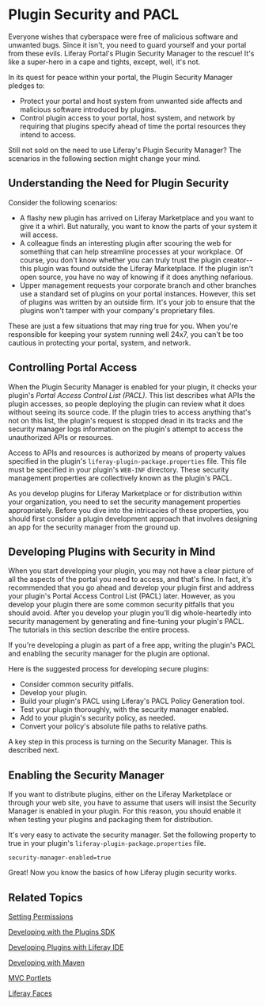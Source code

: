 # Plugin Security and PACL [](id=plugin-security-and-pacl)

Everyone wishes that cyberspace were free of malicious software and unwanted 
bugs. Since it isn't, you need to guard yourself and your portal from these 
evils. Liferay Portal's Plugin Security Manager to the rescue! It's like a 
super-hero in a cape and tights, except, well, it's not.

In its quest for peace within your portal, the Plugin Security Manager pledges
to:

- Protect your portal and host system from unwanted side affects and malicious
  software introduced by plugins.
- Control plugin access to your portal, host system, and network by requiring
  that plugins specify ahead of time the portal resources they intend to access.

Still not sold on the need to use Liferay's Plugin Security Manager? The 
scenarios in the following section might change your mind.

## Understanding the Need for Plugin Security

Consider the following scenarios:

- A flashy new plugin has arrived on Liferay Marketplace and you want to give it
  a whirl. But naturally, you want to know the parts of your system it will
  access.
- A colleague finds an interesting plugin after scouring the web for something
  that can help streamline processes at your workplace. Of course, you don't
  know whether you can truly trust the plugin creator--this plugin was found
  outside the Liferay Marketplace. If the plugin isn't open source, you have no
  way of knowing if it does anything nefarious.
- Upper management requests your corporate branch and other branches use a
  standard set of plugins on your portal instances. However, this set of plugins
  was written by an outside firm. It's your job to ensure that the plugins won't 
  tamper with your company's proprietary files. 

These are just a few situations that may ring true for you. When you're 
responsible for keeping your system running well 24x7, you can't be too cautious
in protecting your portal, system, and network.

## Controlling Portal Access

When the Plugin Security Manager is enabled for your plugin, it checks your
plugin's *Portal Access Control List (PACL)*. This list describes what APIs the
plugin accesses, so people deploying the plugin can review what it does without
seeing its source code. If the plugin tries to access anything that's not on
this list, the plugin's request is stopped dead in its tracks and the security
manager logs information on the plugin's attempt to access the unauthorized APIs
or resources. 

Access to APIs and resources is authorized by means of property values specified
in the plugin's `liferay-plugin-package.properties` file. This file must be
specified in your plugin's `WEB-INF` directory. These security management
properties are collectively known as the plugin's PACL. 

As you develop plugins for Liferay Marketplace or for distribution within your
organization, you need to set the security management properties appropriately. 
Before you dive into the intricacies of these properties, you should first 
consider a plugin development approach that involves designing an app for the 
security manager from the ground up. 

## Developing Plugins with Security in Mind 

When you start developing your plugin, you may not have a clear picture of all 
the aspects of the portal you need to access, and that's fine. In fact, it's 
recommended that you go ahead and develop your plugin first and address your 
plugin's Portal Access Control List (PACL) later. However, as you develop your 
plugin there are some common security pitfalls that you should avoid. After you 
develop your plugin you'll dig whole-heartedly into security management by 
generating and fine-tuning your plugin's PACL. The tutorials in this section 
describe the entire process. 

If you're developing a plugin as part of a free app, writing the plugin's PACL
and enabling the security manager for the plugin are optional.

Here is the suggested process for developing secure plugins: 

- Consider common security pitfalls.
- Develop your plugin. 
- Build your plugin's PACL using Liferay's PACL Policy Generation tool. 
- Test your plugin thoroughly, with the security manager enabled. 
- Add to your plugin's security policy, as needed.
- Convert your policy's absolute file paths to relative paths. 

A key step in this process is turning on the Security Manager. This is described 
next.

## Enabling the Security Manager 

If you want to distribute plugins, either on the Liferay Marketplace or through
your web site, you have to assume that users will insist the Security Manager is 
enabled in your plugin. For this reason, you should enable it when testing your 
plugins and packaging them for distribution. 

It's very easy to activate the security manager. Set the following
property to true in your plugin's `liferay-plugin-package.properties` file. 

    security-manager-enabled=true

Great! Now you know the basics of how Liferay plugin security works.

## Related Topics

[Setting Permissions](/develop/learning-paths/-/knowledge_base/setting-permissions)

[Developing with the Plugins SDK](/develop/tutorials/-/knowledge_base/plugins-sdk)

[Developing Plugins with Liferay IDE](/develop/tutorials/-/knowledge_base/liferay-ide)

[Developing with Maven](/develop/tutorials/-/knowledge_base/maven)

[MVC Portlets](/develop/tutorials/-/knowledge_base/developing-jsp-portlets-using-liferay-mvc)

[Liferay Faces](/develop/tutorials/-/knowledge_base/liferay-faces-jsf-portlets)

